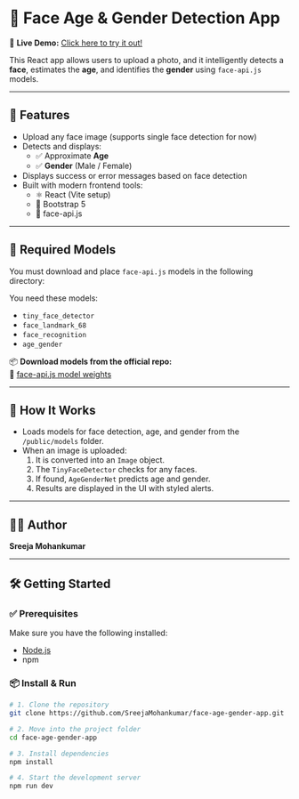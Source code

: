 # 👤 Face Age & Gender Detection App

🔗 **Live Demo:** [Click here to try it out!](https://6851cebd1cbae6cad5976c64--radiant-entremet-98d000.netlify.app/)

This React app allows users to upload a photo, and it intelligently detects a **face**, estimates the **age**, and identifies the **gender** using `face-api.js` models.

---

## 🚀 Features

- Upload any face image (supports single face detection for now)
- Detects and displays:
  - ✅ Approximate **Age**
  - ✅ **Gender** (Male / Female)
- Displays success or error messages based on face detection
- Built with modern frontend tools:
  - ⚛️ React (Vite setup)
  - 🎨 Bootstrap 5
  - 🧠 face-api.js

---

## 📁 Required Models

You must download and place `face-api.js` models in the following directory:


You need these models:

- `tiny_face_detector`
- `face_landmark_68`
- `face_recognition`
- `age_gender`

📦 **Download models from the official repo:**  
🔗 [face-api.js model weights](https://github.com/justadudewhohacks/face-api.js/tree/master/weights)

---

## 🧠 How It Works

- Loads models for face detection, age, and gender from the `/public/models` folder.
- When an image is uploaded:
  1. It is converted into an `Image` object.
  2. The `TinyFaceDetector` checks for any faces.
  3. If found, `AgeGenderNet` predicts age and gender.
  4. Results are displayed in the UI with styled alerts.

---

## 👩‍💻 Author

**Sreeja Mohankumar**

---

## 🛠️ Getting Started

### ✅ Prerequisites

Make sure you have the following installed:

- [Node.js](https://nodejs.org/)
- npm

### 📦 Install & Run

```bash
# 1. Clone the repository
git clone https://github.com/SreejaMohankumar/face-age-gender-app.git

# 2. Move into the project folder
cd face-age-gender-app

# 3. Install dependencies
npm install

# 4. Start the development server
npm run dev
